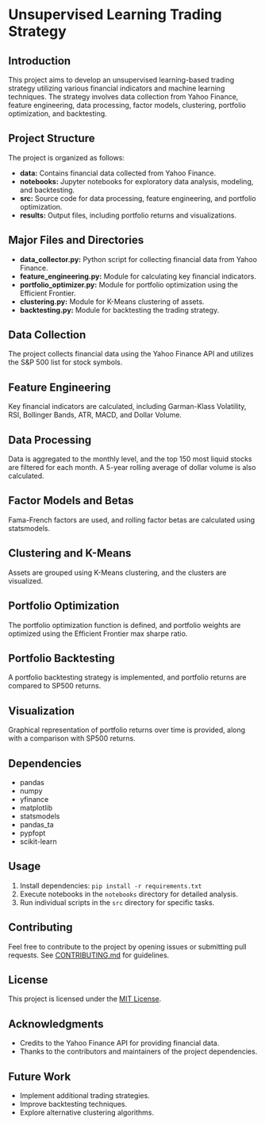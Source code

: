 # Unsupervised Learning Trading Strategy

## Introduction

This project aims to develop an unsupervised learning-based trading strategy utilizing various financial indicators and machine learning techniques. The strategy involves data collection from Yahoo Finance, feature engineering, data processing, factor models, clustering, portfolio optimization, and backtesting.

## Project Structure

The project is organized as follows:

- **data:** Contains financial data collected from Yahoo Finance.
- **notebooks:** Jupyter notebooks for exploratory data analysis, modeling, and backtesting.
- **src:** Source code for data processing, feature engineering, and portfolio optimization.
- **results:** Output files, including portfolio returns and visualizations.

## Major Files and Directories

- **data_collector.py:** Python script for collecting financial data from Yahoo Finance.
- **feature_engineering.py:** Module for calculating key financial indicators.
- **portfolio_optimizer.py:** Module for portfolio optimization using the Efficient Frontier.
- **clustering.py:** Module for K-Means clustering of assets.
- **backtesting.py:** Module for backtesting the trading strategy.

## Data Collection

The project collects financial data using the Yahoo Finance API and utilizes the S&P 500 list for stock symbols.

## Feature Engineering

Key financial indicators are calculated, including Garman-Klass Volatility, RSI, Bollinger Bands, ATR, MACD, and Dollar Volume.

## Data Processing

Data is aggregated to the monthly level, and the top 150 most liquid stocks are filtered for each month. A 5-year rolling average of dollar volume is also calculated.

## Factor Models and Betas

Fama-French factors are used, and rolling factor betas are calculated using statsmodels.

## Clustering and K-Means

Assets are grouped using K-Means clustering, and the clusters are visualized.

## Portfolio Optimization

The portfolio optimization function is defined, and portfolio weights are optimized using the Efficient Frontier max sharpe ratio.

## Portfolio Backtesting

A portfolio backtesting strategy is implemented, and portfolio returns are compared to SP500 returns.

## Visualization

Graphical representation of portfolio returns over time is provided, along with a comparison with SP500 returns.

## Dependencies

- pandas
- numpy
- yfinance
- matplotlib
- statsmodels
- pandas_ta
- pypfopt
- scikit-learn

## Usage

1. Install dependencies: `pip install -r requirements.txt`
2. Execute notebooks in the `notebooks` directory for detailed analysis.
3. Run individual scripts in the `src` directory for specific tasks.

## Contributing

Feel free to contribute to the project by opening issues or submitting pull requests. See [CONTRIBUTING.md](CONTRIBUTING.md) for guidelines.

## License

This project is licensed under the [MIT License](LICENSE).

## Acknowledgments

- Credits to the Yahoo Finance API for providing financial data.
- Thanks to the contributors and maintainers of the project dependencies.

## Future Work

- Implement additional trading strategies.
- Improve backtesting techniques.
- Explore alternative clustering algorithms.
